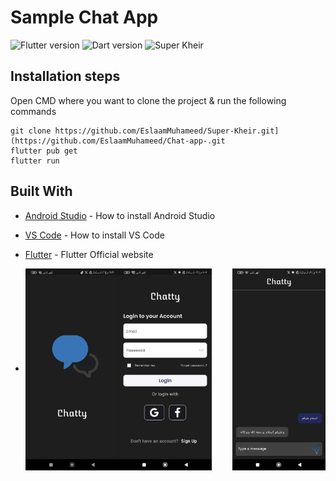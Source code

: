 # Sample  Chat App
![Flutter version](https://img.shields.io/badge/Flutter-Version%203.3.2-blue) ![Dart version](https://img.shields.io/badge/Dart-Version%202.18.1-blue) ![Super Kheir](https://img.shields.io/badge/Sample%20Version-Version%201.0.0-green)

## Installation steps

Open CMD where you want to clone the project & run the following commands

```
git clone https://github.com/EslaamMuhameed/Super-Kheir.git](https://github.com/EslaamMuhameed/Chat-app-.git
flutter pub get
flutter run
```

## Built With

- [Android Studio](https://developer.android.com/studio/install) - How to install Android Studio
- [VS Code](https://code.visualstudio.com/) - How to install VS Code
- [Flutter](https://flutter.dev) - Flutter Official website


- <div class="row">
    <img src="https://github.com/EslaamMuhameed/Chat-app-/blob/main/assets/3.jpg" align="left" height=30% width=31%/>

    <img src="https://github.com/EslaamMuhameed/Chat-app-/blob/main/assets/4.jpg" align="center" height=30% width=31%/>
  
    <img src="https://github.com/EslaamMuhameed/Chat-app-/blob/main/assets/2.jpg" align="right" height=30% width=31%/>
  </div>




